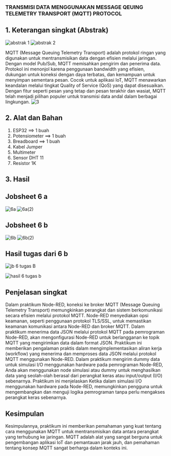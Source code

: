 ### TRANSMISI DATA MENGGUNAKAN MESSAGE QEUING TELEMETRY TRANSPORT (MQTT) PROTOCOL
## 1. Keterangan singkat (Abstrak)
![abstrak 1](https://github.com/Baiqjulita/TE3A-BAIQ-JULITA-TUGAS-EMBEDDED-SYSTEM/assets/144913808/9c7eed81-d209-4e35-82b1-a06ce7bc033e)
![abstrak 2](https://github.com/Baiqjulita/TE3A-BAIQ-JULITA-TUGAS-EMBEDDED-SYSTEM/assets/144913808/27029c28-37a0-40c8-9d3a-c54511c49013)

MQTT (Message Queuing Telemetry Transport) adalah protokol ringan yang digunakan untuk mentransmisikan data dengan efisien melalui jaringan. Dengan model Pub/Sub, MQTT memisahkan pengirim dan penerima data. Protokol ini menonjol karena penggunaan bandwidth yang efisien, dukungan untuk koneksi dengan daya terbatas, dan kemampuan untuk menyimpan sementara pesan. Cocok untuk aplikasi IoT, MQTT menawarkan keandalan melalui tingkat Quality of Service (QoS) yang dapat disesuaikan. Dengan fitur seperti pesan yang tetap dan pesan terakhir dan wasiat, MQTT telah menjadi pilihan populer untuk transmisi data andal dalam berbagai lingkungan.
![3](https://github.com/Baiqjulita/TE3A-BAIQ-JULITA-TUGAS-EMBEDDED-SYSTEM/assets/144913808/19e563f3-cb6d-4265-990e-a96235a8f49e)

## 2. Alat dan Bahan
1. ESP32                     ==> 1 buah
2. Potensiometer             ==> 1 buah
3. Breadboard                ==> 1 buah
4. Kabel Jumper
5. Multimeter
6. Sensor DHT 11 
7. Resistor 1K

## 3. Hasil
## Jobsheet 6 a
![6a](https://github.com/Baiqjulita/TE3A-BAIQ-JULITA-TUGAS-EMBEDDED-SYSTEM/assets/144913808/f774c648-3e3e-4359-8768-a4ef238cc855)
![6a(2)](https://github.com/Baiqjulita/TE3A-BAIQ-JULITA-TUGAS-EMBEDDED-SYSTEM/assets/144913808/61eb2e14-9bf7-42b8-ae94-0267cd148ffb)

## Jobsheet 6 b
![6b](https://github.com/Baiqjulita/TE3A-BAIQ-JULITA-TUGAS-EMBEDDED-SYSTEM/assets/144913808/856d5b22-d86a-45d4-bb2f-753117348b74)
![6b(2)](https://github.com/Baiqjulita/TE3A-BAIQ-JULITA-TUGAS-EMBEDDED-SYSTEM/assets/144913808/2f6453d3-4b0c-48ec-9189-84ddac6c53e2)
## Hasil tugas dari 6 b
![jb 6 tugas B](https://github.com/Baiqjulita/TE3A-BAIQ-JULITA-TUGAS-EMBEDDED-SYSTEM/assets/144913808/0480788d-2cdc-4e5d-9fdd-5af6ade8dcbb)

![hasil 6 tugas b](https://github.com/Baiqjulita/TE3A-BAIQ-JULITA-TUGAS-EMBEDDED-SYSTEM/assets/144913808/3b127182-f0c8-428b-91e6-8f10eea52f9b)

## Penjelasan singkat
Dalam praktikum Node-RED, koneksi ke broker MQTT (Message Queuing Telemetry Transport) memungkinkan perangkat dan sistem berkomunikasi secara efisien melalui protokol MQTT. Node-RED menyediakan opsi keamanan, seperti penggunaan protokol TLS/SSL, untuk memastikan keamanan komunikasi antara Node-RED dan broker MQTT. Dalam praktikum menerima data JSON melalui protokol MQTT pada pemrograman Node-RED, akan mengonfigurasi Node-RED untuk berlangganan  ke topik MQTT yang mengirimkan data dalam format JSON. Praktikum ini memberikan pengalaman praktis dalam mengimplementasikan aliran kerja (workflow) yang menerima dan memproses data JSON melalui protokol MQTT menggunakan Node-RED. Dalam praktikum mengirim dummy data untuk simulasi I/O menggunakan hardware pada pemrograman Node-RED, Anda akan menggunakan node simulasi atau dummy untuk menghasilkan data yang seolah-olah berasal dari perangkat keras atau input/output (I/O) sebenarnya. Praktikum ini menjelaskan Ketika  dalam simulasi I/O menggunakan hardware pada Node-RED, memungkinkan pengguna untuk mengembangkan dan menguji logika pemrograman tanpa perlu mengakses perangkat keras sebenarnya.
## Kesimpulan
Kesimpulannya, praktikum ini memberikan pemahaman yang kuat tentang cara menggunakan MQTT untuk mentransmisikan data antara perangkat yang terhubung ke jaringan. MQTT adalah alat yang sangat berguna untuk pengembangan aplikasi IoT dan pemantauan jarak jauh, dan pemahaman tentang konsep MQTT sangat berharga dalam konteks ini.
